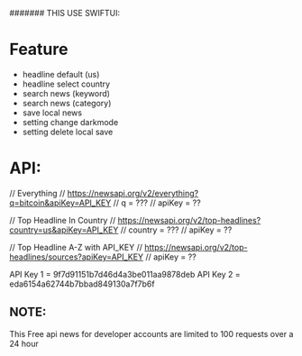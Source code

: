####### THIS USE SWIFTUI:
# Feature
- headline default (us)
- headline select country
- search news (keyword)
- search news (category)
- save local news
- setting change darkmode
- setting delete local save

# API:

// Everything
// https://newsapi.org/v2/everything?q=bitcoin&apiKey=API_KEY
// q = ???
// apiKey = ??

// Top Headline In Country
// https://newsapi.org/v2/top-headlines?country=us&apiKey=API_KEY
// country = ???
// apiKey = ??

// Top Headline A-Z with API_KEY
// https://newsapi.org/v2/top-headlines/sources?apiKey=API_KEY
// apiKey = ??


API Key 1 = 9f7d91151b7d46d4a3be011aa9878deb
API Key 2 = eda6154a62744b7bbad849130a7f7b6f

## NOTE:
This Free api news for developer accounts are limited to 100 requests over a 24 hour



